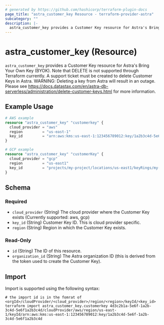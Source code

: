 ```yaml
---
# generated by https://github.com/hashicorp/terraform-plugin-docs
page_title: "astra_customer_key Resource - terraform-provider-astra"
subcategory: ""
description: |-
  astra_customer_key provides a Customer Key resource for Astra's Bring Your Own Key (BYOK). Note that DELETE is not supported through Terraform currently. A support ticket must be created to delete Customer Keys in Astra. WARNING: Deleting a key from Astra will result in an outage. Please see https://docs.datastax.com/en/astra-db-serverless/administration/delete-customer-keys.html for more information.
---
```


# astra_customer_key (Resource)

`astra_customer_key` provides a Customer Key resource for Astra's Bring Your Own Key (BYOK). Note that DELETE is not supported through Terraform currently. A support ticket must be created to delete Customer Keys in Astra. WARNING: Deleting a key from Astra will result in an outage. Please see https://docs.datastax.com/en/astra-db-serverless/administration/delete-customer-keys.html for more information.

## Example Usage

```terraform
# AWS example
resource "astra_customer_key" "customerkey" {
  cloud_provider = "aws"
  region         = "us-east-1"
  key_id         = "arn:aws:kms:us-east-1:123456789012:key/1a2b3c4d-5e6f-1a2b-3c4d-5e6f1a2b3c4d"
}

# GCP example
resource "astra_customer_key" "customerKey" {
  cloud_provider = "gcp"
  region         = "us-east1"
  key_id         = "projects/my-project/locations/us-east1/keyRings/my-key-ring/cryptoKeys/my-key"
}
```

<!-- schema generated by tfplugindocs -->
## Schema

### Required

- `cloud_provider` (String) The cloud provider where the Customer Key exists (Currently supported: aws, gcp)
- `key_id` (String) Customer Key ID. This is cloud provider specific.
- `region` (String) Region in which the Customer Key exists.

### Read-Only

- `id` (String) The ID of this resource.
- `organization_id` (String) The Astra organization ID (this is derived from the token used to create the Customer Key).

## Import

Import is supported using the following syntax:

```shell
# the import id is in the fomrat of <orgId>/cloudProvider/<cloud_provider>/region/<region>/keyId/<key_id>
terraform import astra_customer_key.customerkey 4d3c2b1a-5e6f-1a2b-3c4d-5e6f1a2b3c4d/cloudProvider/aws/region/us-east-1/keyId/arn:aws:kms:us-east-1:123456789012:key/1a2b3c4d-5e6f-1a2b-3c4d-5e6f1a2b3c4d
```
